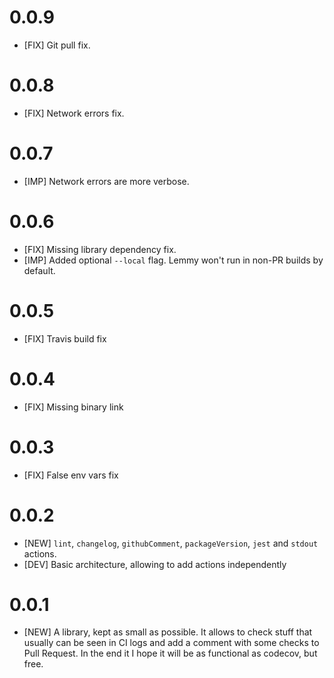 # 0.0.9

* [FIX] Git pull fix.

# 0.0.8

* [FIX] Network errors fix.

# 0.0.7

* [IMP] Network errors are more verbose.

# 0.0.6

* [FIX] Missing library dependency fix.
* [IMP] Added optional `--local` flag. Lemmy won't run in non-PR builds by default.

# 0.0.5

* [FIX] Travis build fix

# 0.0.4

* [FIX] Missing binary link

# 0.0.3

* [FIX] False env vars fix

# 0.0.2

* [NEW] `lint`, `changelog`, `githubComment`, `packageVersion`, `jest` and `stdout` actions.
* [DEV] Basic architecture, allowing to add actions independently

# 0.0.1

* [NEW] A library, kept as small as possible. It allows to check stuff that usually can be seen in CI logs and add a comment with some checks to Pull Request. In the end it I hope it will be as functional as codecov, but free.
